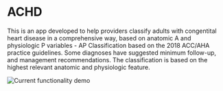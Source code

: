 # ACHD
This is an app developed to help providers classify adults with congentital heart disease in a comprehensive way, based on anatomic A and physiologic P variables - AP Classification based on the 2018 ACC/AHA practice guidelines. Some diagnoses have suggested minimum follow-up, and management recommendations. The classification is based on the highest relevant anatomic and physiologic feature.

![Current functionality demo](https://github.com/SidharthDNaik/ACHD/blob/master/Video%20of%20functionality/Functionality.gif)
